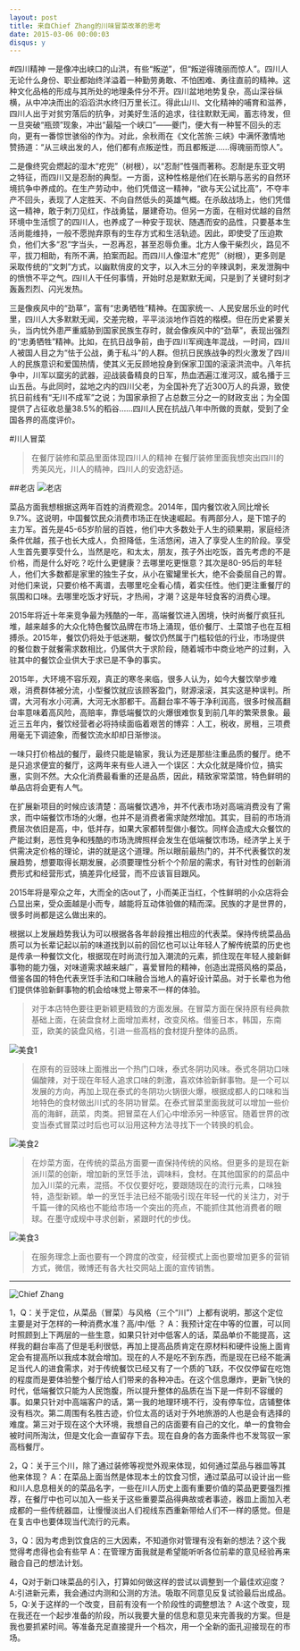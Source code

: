 ```yaml
---
layout: post
title: 来自Chief Zhang的川味冒菜改革的思考
date: 2015-03-06 00:00:03
disqus: y
---
```


#四川精神
一是像冲出峡口的山洪，有些“叛逆”，但“叛逆得瑰丽而惊人”。四川人无论什么身份、职业都始终洋溢着一种勤劳勇敢、不怕困难、勇往直前的精神。这种文化品格的形成与其所处的地理条件分不开。四川盆地地势复杂，高山深谷纵横，从中冲决而出的滔滔洪水终归万里长江。得此山川、文化精神的哺育和滋养，四川人出于对贫穷落后的抗争，对美好生活的追求，往往默默无闻，蓄志待发，但一旦突破“瓶颈”现象，冲出“最隘一个峡口”——夔门，便大有一种誓不回头的志向，更有一番惊世骇俗的作为。对此，余秋雨在《文化苦旅·三峡》中满怀激情地赞扬道：“从三峡出发的人，他们都有点叛逆性，而且都叛逆……得瑰丽而惊人”。

   二是像终究会燃起的湿木“疙兜”（树根），以“忍耐”性强而著称。忍耐是东亚文明之特征，而四川又是忍耐的典型。一方面，这种性格是他们在长期与恶劣的自然环境抗争中养成的。在生产劳动中，他们凭借这一精神，“欲与天公试比高”，不夺丰产不回头，表现了人定胜天、不向自然低头的英雄气概。在杀敌战场上，他们凭借这一精神，敢于刺刀见红，作战勇猛，屡建奇功。但另一方面，在相对优越的自然环境中生活惯了的四川人，也养成了一种安于现状、随遇而安的品性，只要基本生活尚能维持，一般不愿抛弃原有的生存方式和生活轨迹。因此，即使受了压迫欺负，他们大多“忍”字当头，一忍再忍，甚至忍辱负重。北方人像干柴烈火，路见不平，拔刀相助，有所不满，拍案而起。而四川人像湿木“疙兜”（树根），更多则是采取传统的“文刺”方式，以幽默俏皮的文字，以入木三分的辛辣讽刺，来发泄胸中的愤愤不平之气。四川人干任何事情，开始时总是默默无闻，只是到了关键时刻才轰轰烈烈、闪光发热。

   三是像疾风中的“劲草”，富有“忠勇牺牲”精神。在国家统一、人民安居乐业的时代里，四川人大多默默无闻，交差完粮，平平淡淡地作百姓的楷模。但在历史紧要关头，当内忧外患严重威胁到国家民族生存时，就会像疾风中的“劲草”，表现出强烈的“忠勇牺牲”精神。比如，在抗日战争前，由于四川军阀连年混战，一时间，四川人被国人目之为“怯于公战，勇于私斗”的人群。但抗日民族战争的烈火激发了四川人的民族意识和爱国热情，使其义无反顾地投身到保家卫国的滚滚洪流中。八年抗争中，川军以窳劣的武器，迎战装备精良的日军，热血洒遍江淮河汉，威名播于三山五岳。与此同时，盆地之内的四川父老，为全国补充了近300万人的兵源，致使抗日前线有“无川不成军”之说；为国家承担了占总数三分之一的财政支出；为全国提供了占征收总量38.5%的稻谷……四川人民在抗战八年中所做的贡献，受到了全国各界的高度评价。
   
#川人冒菜
> 在餐厅装修和菜品里面体现四川人的精神
> 在餐厅装修里面我想突出四川的秀美风光，川人的精神，四川人的安逸舒适。

##老店
![老店](http://b106.photo.store.qq.com/psb?/V14eMWgY0kfcI4/IPe4LmRXrmYLPlb*Pl0*qX*lrx7tfz8QgAbzbDK1v.Q!/b/Ya65Qz9TLAAAYoVuND*xKwAAbxSZPT9DLAAA&bo=OwIgA4ACgAI8 "冒菜世家")


菜品方面我想根据这两年百姓的消费观念。2014年，国内餐饮收入同比增长9.7%。这说明，中国餐饮民众消费市场正在快速崛起。有两部分人，是下馆子的主力军。首先是45-65岁阶层的百姓，他们中大多数处于人生的硕果期，家庭经济条件优越，孩子也长大成人，负担降低，生活悠闲，进入了享受人生的阶段。享受人生首先要享受什么，当然是吃，和太太，朋友，孩子外出吃饭，首先考虑的不是价格，而是什么好吃？吃什么更健康？去哪里吃更惬意？其次是80-95后的年轻人，他们大多数都是家里的独生子女，从小在蜜罐里长大，绝不会委屈自己的胃。对他们来说，只要价格不离谱，去哪里吃全看心情，着实任性。他们更注重餐厅的氛围和口味。去哪里吃饭才好玩，才热闹，才潮？这是年轻食客的消费心理。

2015年将近十年来竞争最为残酷的一年，高端餐饮进入困境，快时尚餐厅疯狂扎堆，越来越多的大众化特色餐饮品牌在市场上涌现，低价餐厅、土菜馆子也在互相搏杀。2015年，餐饮仍将处于低迷期，餐饮仍然属于门槛较低的行业，市场提供的餐位数于就餐需求数相比，仍属供大于求阶段，随着城市中商业地产的过剩，入驻其中的餐饮企业供大于求已是不争的事实。

2015年，大环境不容乐观，真正的寒冬来临，很多人认为，如今大餐饮举步难艰，消费群体被分流，小型餐饮就应该顾客盈门，财源滚滚，其实这是种误判。所谓，大河有水小河满，大河无水那都干。高翻台率不等于净利润高，很多时候高翻台率意味着高风险，高赔率，靠低端餐饮的火爆很难恢复到前几年的繁荣景象。最近三五年内，餐饮经营者必将持续面临着艰苦的博弈：人工，税收，房租，三项费用毫无下调迹象，而餐饮流水却却日渐惨淡。

一味只打价格战的餐厅，最终只能是输家，我认为还是那些注重品质的餐厅。绝不是只追求便宜的餐厅，这两年来有些人进入一个误区：大众化就是降价位，搞实惠，实则不然。大众化消费最看重的还是品质，因此，精致家常菜馆，特色鲜明的单品店将会更有人气。 

在扩展新项目的时候应该清楚：高端餐饮遇冷，并不代表市场对高端消费没有了需求，而中端餐饮市场的火爆，也并不是消费者需求陡然增加。其实，目前的市场消费层次依旧是高，中，低并存，如果大家都转型做小餐饮。同样会造成大众餐饮的产能过剩，恶性竞争和残酷的市场洗牌照样会发生在低端餐饮市场，经济学上关于供需决定价格的理论，讲的就是这个道理。所以眼前最热门的，并不代表餐饮的发展趋势，想要取得长期发展，必须要理性分析个个阶层的需求，有针对性的创新消费形式和经营形式，搞差异化经营，而不应该盲目跟风。

2015年将是窄众之年，大而全的店out了，小而美正当红，个性鲜明的小众店将会凸显出来，受众面越是小而专，越能将互动体验做的精而深。民族的才是世界的，很多时尚都是这么做出来的。

根据以上发展趋势我认为可以根据各各年龄段推出相应的代表菜。保持传统菜品品质可以为长辈记起以前的味道找到以前的回忆也可以让年轻人了解传统菜的历史也是传承一种餐饮文化，根据现在时尚流行加入潮流的元素，抓住现在年轻人接新鲜事物的能力强，对味道需求越来越广，喜爱冒险的精神，创造出混搭风格的菜品，借鉴各国的特色代表烹饪手法和口味融合当地人的喜好设计菜品。对于长辈也为他们提供体验新鲜事物的机会给味觉上带来不一样的体验。
 
> 对于本店特色要往更新颖更精致的方面发展。在冒菜方面在保持原有经典款基础上面，在装盘食材上面增加素材，改变风格。借鉴日本，韩国，东南亚，欧美的装盘风格，引进一些高档的食材提升整体的品质。

![美食1](../taifood1.png "美食1")

>在原有的豆豉味上面推出一个热门口味，泰式冬阴功风味。泰式冬阴功口味偏酸辣，对于现在年轻人追求口味的刺激，喜欢体验新鲜事物。是一个可以发展的方向，再加上现在泰式的冬阴功火锅很火爆，根据成都人的口味和当地特色的食材做出川式的冬阴功冒菜。在泰式冒菜里面我就可以增加一些价高的海鲜，蔬菜，肉类。把冒菜在人们心中增添另一种感官。随着世界的改变当泰式冒菜过时后也可以沿用这种方法寻找下一个转换的机会。

![美食2](../taifood2.png "美食2")

> 在炒菜方面，在传统的菜品方面要一直保持传统的风格。但更多的是现在新派川菜的创新，增加新的烹饪手法，调味料，食材。在其他国家的的菜品中加入川菜的元素，混搭。不仅仅要好吃，要跟随现在的流行元素，口味独特，造型新颖。单一的烹饪手法已经不能吸引现在年轻一代的关注力，对于千篇一律的风格也不能给市场一个突出的亮点，不能抓住其他消费者的眼球。在墨守成规中寻求创新，紧跟时代的步伐。

![美食3](../taifood3.png "美食3")

> 在服务理念上面也要有一个跨度的改变，经营模式上面也要增加更多的营销方式，微信，微博还有各大社交网站上面的宣传销售。

----
![Chief Zhang](../chief_zhang.png "Chief Zhang")

1，Q：关于定位，从菜品（冒菜）与风格（三个“川”）上都有说明，那这个定位主要是对于怎样的一种消费水准？高/中/低 ？
A：我预计定在中等的位置，可以同时照顾到上下两层的一些生意，如果只针对中低客人的话，菜品单价不能提高，这样我的翻台率高了但是毛利很低，再加上提高品质肯定在原材料和硬件设施上面肯定会有提高所以我成本就会增加。现在的人不是吃不到东西，而是现在已经不能满足当代人的进食需求，对于传统餐饮已经又有了一个质的飞跃，不仅仅停留在吃饱的程度而是要体验整个餐厅给人们带来的各种冲击。在这个信息爆炸，更新飞快的时代，低端餐饮只能为人民饱腹，所以提升整体的品质在当下是一件刻不容缓的事。如果只针对中高端客户的话，第一我的地理环境不行，没有停车位，店铺整体没有档次。第二周围有名胜古迹，价位太高的话对于外地旅游的人也是会有选择的难度。第三对于现在这个大环境，我想自己的店面要有自己的文化，单一的食物会被时间所淘汰，但是文化会一直留存下去。现在自身的各方面条件也不发驾驭一家高档餐厅。

2，Q：关于三个川，除了通过装修等视觉外观来体现，如何通过菜品与器皿等其他来体现？
A：在菜品上面当然是体现本土的饮食习惯，通过菜品可以设计出一些和川人息息相关的的菜品名字，一些在川人历史上面有重要价值的菜品更要强烈推荐，在餐厅中也可以加入一些关于这些重要菜品得典故或者事迹，器皿上面加入老成都的一些传统器皿，让慢慢淡出人们视线东西重新带给人们不一样的感觉。但是在复古中也要体现当代流行的元素。

3，Q：因为考虑到饮食店的三大因素，不知道你对管理有没有新的想法？这个我觉得考虑得也会有些早
A：在管理方面我就是希望能听听各位前辈的意见经验再来融合自己的想法计划。

4，Q对于新口味菜品的引入，打算如何做这样的尝试以调整到一个最佳欢迎度？
A:引进新元素，我会通过内测和公测的方法。吸取不同意见反复试验最后出成品。
5，Q:关于这样的一个改变，目前有没有一个阶段性的调整想法？
A:这个改变，现在我还在一个起步准备的阶段，所以我要大量的信息和意见来完善我的方案。但是我也要抓紧时间。等准备充足直接提升一个档次，用一个全新的面孔迎接现在的市场。
   


